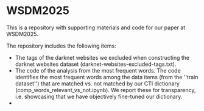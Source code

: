# WSDM2025
This is a repository with supporting materials and code for our paper at WSDM2025.

The repository includes the following items:
- The tags of the darknet websites we excluded when constructing the darknet websites dataset (darknet-websites-excluded-tags.txt).
- The code of the analysis from the most frequent words. The code identifies the most frequent words among the data items (from the ''train dataset'') that are matched vs. not matched by our CTI dictionary (comp_words_relevant_vs_not.ipynb). We report these for transparency, i.e. showcasing that we have objectively fine-tuned our dictionary.
- 
